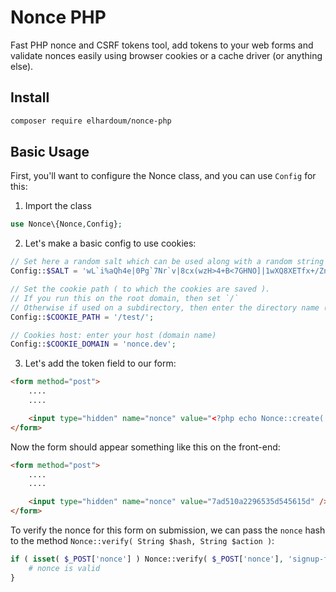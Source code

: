 # Nonce PHP

Fast PHP nonce and CSRF tokens tool, add tokens to your web forms and validate nonces easily using browser cookies or a cache driver (or anything else).

## Install

```bash
composer require elhardoum/nonce-php
```

## Basic Usage

First, you'll want to configure the Nonce class, and you can use `Config` for this:

1. Import the class

```php
use Nonce\{Nonce,Config};
```

2. Let's make a basic config to use cookies:

```php
// Set here a random salt which can be used along with a random string to generate the CSRF token.
Config::$SALT = 'wL`i%aQh4e|0Pg`7Nr`v|8cx(wzH>4+B<7GHNO]|1wXQ8XETfx+/ZnSklrr&YK~W';

// Set the cookie path ( to which the cookies are saved ).
// If you run this on the root domain, then set `/`
// Otherwise if used on a subdirectory, then enter the directory name (e.g /my-custom-site/ for http://example.com/my-custom-site/)
Config::$COOKIE_PATH = '/test/';

// Cookies host: enter your host (domain name)
Config::$COOKIE_DOMAIN = 'nonce.dev';
```

3. Let's add the token field to our form:
```html
<form method="post">
    ....
    ....

    <input type="hidden" name="nonce" value="<?php echo Nonce::create('signup-form'); ?>" />
</form>

```

Now the form should appear something like this on the front-end:

```html
<form method="post">
    ....
    ....

    <input type="hidden" name="nonce" value="7ad510a2296535d545615d" />
</form>
```

To verify the nonce for this form on submission, we can pass the `nonce` hash to the method `Nonce::verify( String $hash, String $action )`:

```php
if ( isset( $_POST['nonce'] ) Nonce::verify( $_POST['nonce'], 'signup-form' ) ) {
    # nonce is valid
}
```